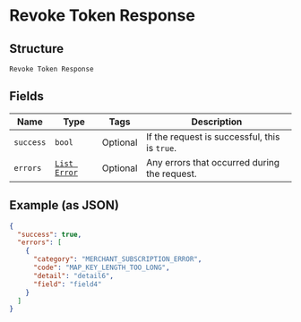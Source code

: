 
# Revoke Token Response

## Structure

`Revoke Token Response`

## Fields

| Name | Type | Tags | Description |
|  --- | --- | --- | --- |
| `success` | `bool` | Optional | If the request is successful, this is `true`. |
| `errors` | [`List Error`](../../doc/models/error.md) | Optional | Any errors that occurred during the request. |

## Example (as JSON)

```json
{
  "success": true,
  "errors": [
    {
      "category": "MERCHANT_SUBSCRIPTION_ERROR",
      "code": "MAP_KEY_LENGTH_TOO_LONG",
      "detail": "detail6",
      "field": "field4"
    }
  ]
}
```

